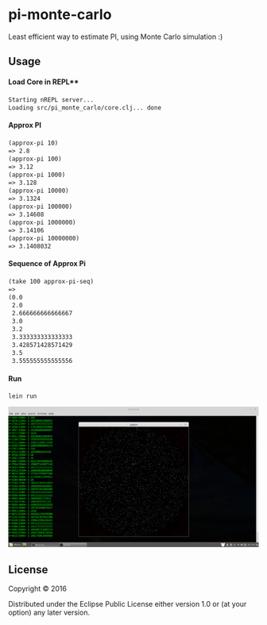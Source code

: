# pi-monte-carlo

Least efficient way to estimate PI, using Monte Carlo simulation :)

## Usage

#### Load Core in REPL**
    Starting nREPL server...
    Loading src/pi_monte_carlo/core.clj... done
    
#### Approx PI
    (approx-pi 10)
    => 2.8
    (approx-pi 100)
    => 3.12
    (approx-pi 1000)
    => 3.128
    (approx-pi 10000)
    => 3.1324
    (approx-pi 100000)
    => 3.14608
    (approx-pi 1000000)
    => 3.14106
    (approx-pi 10000000)
    => 3.1408032

#### Sequence of Approx Pi
    (take 100 approx-pi-seq)
    =>
    (0.0
     2.0
     2.666666666666667
     3.0
     3.2
     3.333333333333333
     3.428571428571429
     3.5
     3.555555555555556
     
#### Run
    lein run
![alt text](https://github.com/rereverse/pi-monte-carlo/blob/master/resources/lein-run.png "lein-run.png")

## License

Copyright © 2016 

Distributed under the Eclipse Public License either version 1.0 or (at
your option) any later version.
